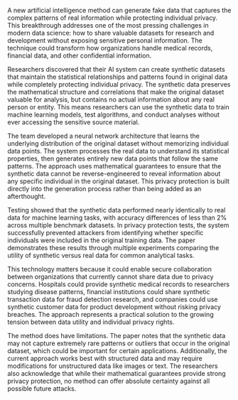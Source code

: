 A new artificial intelligence method can generate fake data that captures the complex patterns of real information while protecting individual privacy. This breakthrough addresses one of the most pressing challenges in modern data science: how to share valuable datasets for research and development without exposing sensitive personal information. The technique could transform how organizations handle medical records, financial data, and other confidential information.

Researchers discovered that their AI system can create synthetic datasets that maintain the statistical relationships and patterns found in original data while completely protecting individual privacy. The synthetic data preserves the mathematical structure and correlations that make the original dataset valuable for analysis, but contains no actual information about any real person or entity. This means researchers can use the synthetic data to train machine learning models, test algorithms, and conduct analyses without ever accessing the sensitive source material.

The team developed a neural network architecture that learns the underlying distribution of the original dataset without memorizing individual data points. The system processes the real data to understand its statistical properties, then generates entirely new data points that follow the same patterns. The approach uses mathematical guarantees to ensure that the synthetic data cannot be reverse-engineered to reveal information about any specific individual in the original dataset. This privacy protection is built directly into the generation process rather than being added as an afterthought.

Testing showed that the synthetic data performed nearly identically to real data for machine learning tasks, with accuracy differences of less than 2% across multiple benchmark datasets. In privacy protection tests, the system successfully prevented attackers from identifying whether specific individuals were included in the original training data. The paper demonstrates these results through multiple experiments comparing the utility of synthetic versus real data for common analytical tasks.

This technology matters because it could enable secure collaboration between organizations that currently cannot share data due to privacy concerns. Hospitals could provide synthetic medical records to researchers studying disease patterns, financial institutions could share synthetic transaction data for fraud detection research, and companies could use synthetic customer data for product development without risking privacy breaches. The approach represents a practical solution to the growing tension between data utility and individual privacy rights.

The method does have limitations. The paper notes that the synthetic data may not capture extremely rare patterns or outliers that occur in the original dataset, which could be important for certain applications. Additionally, the current approach works best with structured data and may require modifications for unstructured data like images or text. The researchers also acknowledge that while their mathematical guarantees provide strong privacy protection, no method can offer absolute certainty against all possible future attacks.